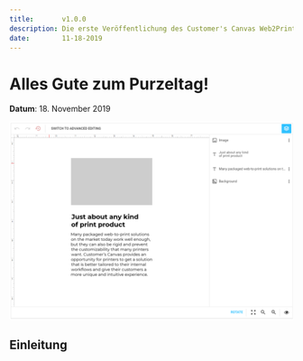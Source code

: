 ```yaml
---
title:       v1.0.0
description: Die erste Veröffentlichung des Customer's Canvas Web2Print Plugins.
date:        11-18-2019
---
```


Alles Gute zum Purzeltag!
================================================================================

**Datum**: 18. November 2019

![Bild: Vorschau Editor!](./11-18-2019/editor_preview.png)

Einleitung
--------------------------------------------------------------------------------
